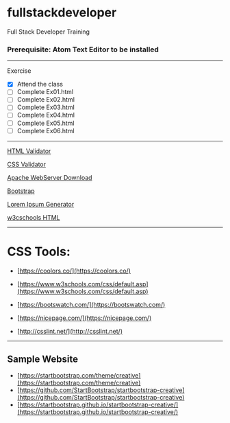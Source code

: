 # fullstackdeveloper
Full Stack Developer Training

### **Prerequisite:** Atom Text Editor to be installed 

 ---
 Exercise
 - [x] Attend the class
 - [ ] Complete Ex01.html
 - [ ] Complete Ex02.html
 - [ ] Complete Ex03.html
 - [ ] Complete Ex04.html
 - [ ] Complete Ex05.html
 - [ ] Complete Ex06.html

 ---

 [HTML Validator](https://validator.w3.org/)

 [CSS Validator](https://jigsaw.w3.org/css-validator/ )

 [Apache WebServer Download](https://directory.apache.org/studio/downloads.html)

 [Bootstrap](https://getbootstrap.com/)

 [Lorem Ipsum Generator](https://loremipsum.io/)

 [w3cschools HTML](https://www.w3schools.com/html/default.asp)

  ---

  # CSS Tools: 

  - [https://coolors.co/](https://coolors.co/)

  - [https://www.w3schools.com/css/default.asp](https://www.w3schools.com/css/default.asp)

  - [https://bootswatch.com/](https://bootswatch.com/)

  - [https://nicepage.com/](https://nicepage.com/)

  - [http://csslint.net/](http://csslint.net/)

  --- 

  ## Sample Website 

  - [https://startbootstrap.com/theme/creative](https://startbootstrap.com/theme/creative)
  - [https://github.com/StartBootstrap/startbootstrap-creative](https://github.com/StartBootstrap/startbootstrap-creative)
  - [https://startbootstrap.github.io/startbootstrap-creative/](https://startbootstrap.github.io/startbootstrap-creative/)